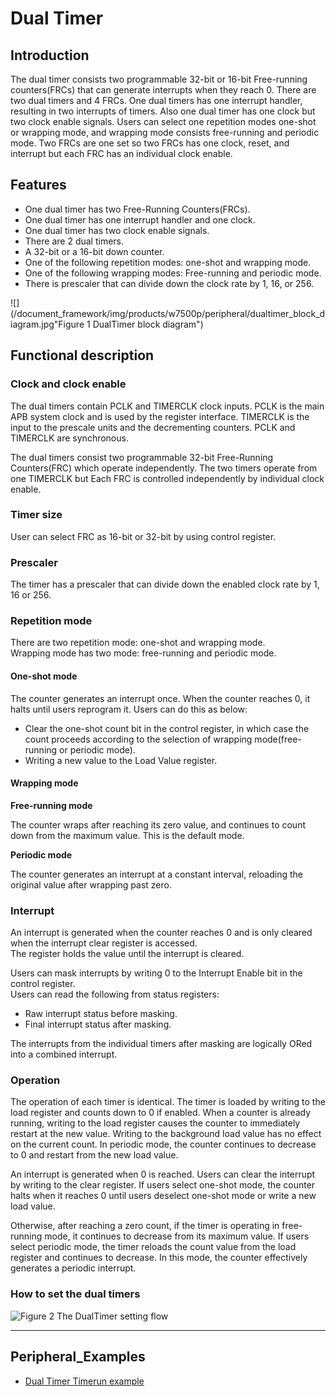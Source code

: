 # Dual Timer


## Introduction

The dual timer consists two programmable 32-bit or 16-bit Free-running counters(FRCs) that can generate interrupts when they reach 0. There are two dual timers and 4 FRCs. One dual timers has one interrupt handler, resulting in two interrupts of timers. Also one dual timer has one clock but two clock enable signals. Users can select one repetition modes one-shot or wrapping mode, and wrapping mode consists free-running and periodic mode. Two FRCs are one set so two FRCs has one clock, reset, and interrupt but each FRC has an individual clock enable. 

## Features 

  *  One dual timer has two Free-Running Counters(FRCs).
  *	One dual timer has one interrupt handler and one clock.
  *	One dual timer has two clock enable signals.
  *	There are 2 dual timers.
  *	A 32-bit or a 16-bit down counter.
  *	One of the following repetition modes: one-shot and wrapping mode.
  *	One of the following wrapping modes: Free-running and periodic mode.
  *	There is prescaler that can divide down the clock rate by 1, 16, or 256.

![](/document_framework/img/products/w7500p/peripheral/dualtimer_block_diagram.jpg"Figure 1 DualTimer block diagram")

## Functional description

### Clock and clock enable

The dual timers contain PCLK and TIMERCLK clock inputs. PCLK is the main APB system clock and is used by the register interface. TIMERCLK is the input to the prescale units and the decrementing counters. PCLK and TIMERCLK are synchronous.

The dual timers consist two programmable 32-bit Free-Running Counters(FRC) which operate independently. The two timers operate from one TIMERCLK but Each FRC is controlled independently by individual clock enable.


### Timer size

User can select FRC as 16-bit or 32-bit by using control register.

### Prescaler

The timer has a prescaler that can divide down the enabled clock rate by 1, 16 or 256.

### Repetition mode

There are two repetition mode: one-shot and wrapping mode.   
Wrapping mode has two mode: free-running and periodic mode.

#### One-shot mode

The counter generates an interrupt once. When the counter reaches 0, it halts until users reprogram it. Users can do this as below:

- Clear the one-shot count bit in the control register, in which case the count proceeds according to the selection of wrapping mode(free-running or periodic mode).
-	Writing a new value to the Load Value register.

#### Wrapping mode

**Free-running mode**

The counter wraps after reaching its zero value, and continues to count down from the maximum value. This is the default mode.

**Periodic mode**

The counter generates an interrupt at a constant interval, reloading the original value after wrapping past zero.

### Interrupt

An interrupt is generated when the counter reaches 0 and is only cleared when the interrupt clear register is accessed.  
The register holds the value until the interrupt is cleared.

Users can mask interrupts by writing 0 to the Interrupt Enable bit in the control register.   
Users can read the following from status registers:

- Raw interrupt status before masking.
-	Final interrupt status after masking.

The interrupts from the individual timers after masking are logically ORed into a combined interrupt.

### Operation

The operation of each timer is identical. The timer is loaded by writing to the load register and counts down to 0 if enabled. When a counter is already running, writing to the load register causes the counter to immediately restart at the new value. Writing to the background load value has no effect on the current count. In periodic mode, the counter continues to decrease to 0 and restart from the new load value.

An interrupt is generated when 0 is reached. Users can clear the interrupt by writing to the clear register. If users select one-shot mode, the counter halts when it reaches 0 until users deselect one-shot mode or write a new load value.

Otherwise, after reaching a zero count, if the timer is operating in free-running mode, it continues to decrease from its maximum value. If users select periodic mode, the timer reloads the count value from the load register and continues to decrease. In this mode, the counter effectively generates a periodic interrupt.


### How to set the dual timers

![](/document_framework/img/products/w7500p/peripheral/dualtimer_flow_chart.jpg "Figure 2 The DualTimer setting flow")

------------------------------

## Peripheral_Examples
- [Dual Timer Timerun example](timerrun.md)
